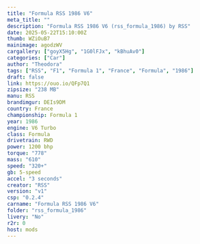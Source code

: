 ```yaml
---
title: "Formula RSS 1986 V6"
meta_title: ""
description: "Formula RSS 1986 V6 (rss_formula_1986) by RSS"
date: 2025-05-22T15:10:00Z
thumb: WZiOuB7
mainimage: agodzWV
cargallery: ["goyX5Hg", "1G0lFJx", "kBhuAv0"]
categories: ["Car"]
author: "Theodora"
tags: ["RSS", "F1", "Formula 1", "France", "Formula", "1986"]
draft: false
link: https://ouo.io/QFp7Q1
zipsize: "238 MB"
manu: RSS
brandimgur: DEIs9DM
country: France
championship: Formula 1
year: 1986
engine: V6 Turbo
class: Formula
drivetrain: RWD
power: 1200 bhp 
torque: "778"
mass: "610"
speed: "320+"
gb: 5-speed
accel: "3 seconds"
creator: "RSS"
version: "v1"
csp: "0.2.4"
carname: "Formula RSS 1986 V6"
folder: "rss_formula_1986"
livery: "No"
r2r: 0
host: mods
---
```

